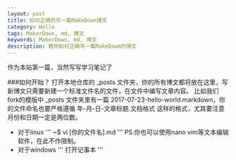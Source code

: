 ```yaml
---
layout: post
title: 如何正确的写一篇MakeDown博文
category: Hello
tags: MakerDown, md, 博文
keywords: MakerDown, md, 博文
description: 教你如何正确写一篇MakeDowm的博文
---
```

作为本站第一篇，当然写写学习笔记了

###如何开始？
打开本地仓库的 _posts 文件夹，你的所有博文都将放在这里，写新博文只需要新建一个标准文件名的文件，在文件中编写文章内容。 比如我们fork的模版中 _posts 文件夹里有一篇 2017-07-23-hello-world.markdown，你的文件命名也要严格遵循 年-月-日-文章标题.文档格式 这样的格式，尤其要注意月份和日期一定是两位数。

+ 对于linux
'''
~$ vi [你的文件名].md
'''
PS.你也可以使用nano vim等文本编辑软件，在此不作限制。
+ 对于windows
'''
打开记事本
'''


